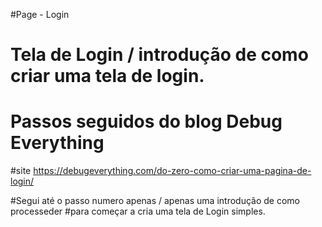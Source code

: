 #Page - Login
# Tela de Login / introdução de como criar uma tela de login.
# Passos seguidos do blog Debug Everything


#site https://debugeverything.com/do-zero-como-criar-uma-pagina-de-login/

#Segui até o passo numero apenas / apenas uma introdução de como processeder
#para começar a cria uma tela de Login simples. 
